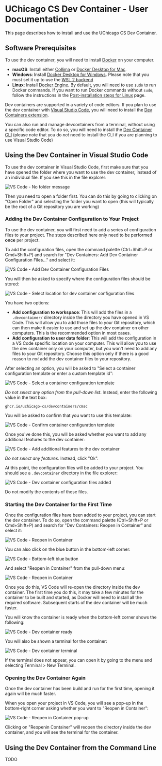# UChicago CS Dev Container - User Documentation

This page describes how to install and use the UChicago CS Dev Container.

## Software Prerequisites

To use the dev container, you will need to install [Docker](https://www.docker.com/) on your computer.

- **macOS**: Install either [Collima](https://github.com/abiosoft/colima) or [Docker Desktop for Mac](https://docs.docker.com/desktop/setup/install/mac-install/).
- **Windows**: Install [Docker Desktop for Windows](https://docs.docker.com/desktop/setup/install/windows-install/). Please note that you must set it up to use the [WSL 2 backend](https://docs.docker.com/desktop/features/wsl/)
- **Linux**: Install [Docker Engine](https://docs.docker.com/engine/install/). By default, you will need to use `sudo` to run Docker commands. If you want to run Docker commands without `sudo`, follow the instructions in the [Post-installation steps for Linux](https://docs.docker.com/engine/install/linux-postinstall/) page.

Dev containers are supported in a variety of code editors. If you plan to use the dev container with [Visual Studio Code](https://code.visualstudio.com/), you will need to install the [Dev Containers extension](https://marketplace.visualstudio.com/items?itemName=ms-vscode-remote.remote-containers).

You can also run and manage devcontainers from a terminal, without using a specific code editor. To do so, you will need to install the [Dev Container CLI](https://github.com/devcontainers/cli) (please note that you do *not* need to install the CLI if you are planning to use Visual Studio Code)

## Using the Dev Container in Visual Studio Code

To use the dev container in Visual Studio Code, first make sure that you have opened the folder where you want to use the dev container, instead of an individual file. If you see this in the file explorer:

![VS Code - No folder message](vscode-nofolder.png)

Then you need to open a folder first. You can do this by going to clicking on "Open Folder" and selecting the folder you want to open (this will typically be the root of a Git repository you are working)

### Adding the Dev Container Configuration to Your Project

To use the dev container, you will first need to add a series of configuration files to your project. The steps described here only need to be performed **once** per project.

To add the configuration files, open the command palette (Ctrl+Shift+P or Cmd+Shift+P) and search for "Dev Containers: Add Dev Container Configuration Files..." and select it:

![VS Code - Add Dev Container Configuration Files](vscode-add-dev-container-configuration-files.png)

You will then be asked to specify where the configuration files should be stored:

![VS Code - Select location for dev container configuration files](vscode-configuration-location.png)

You have two options:

- **Add configuration to workspace**: This will add the files in a `.devcontainer/` directory inside the directory you have opened in VS Code. This will allow you to add those files to your Git repository, which can then make it easier to use and set up the dev container on other computers. This is the recommended option in most cases.
- **Add configuration to user data folder**: This will add the configuration in a VS Code specific location on your computer. This will allow you to use the dev container only on your computer, but you won't need to add any files to your Git repository. Choose this option only if there is a good reason to *not* add the dev container files to your repository.

After selecting an option, you will be asked to "Select a container configuration template or enter a custom template id":

![VS Code - Select a container configuration template](vscode-select-container-configuration.png)

*Do not select any option from the pull-down list*. Instead, enter the following value in the text box:

```
ghcr.io/uchicago-cs/devcontainers/cmsc
```

You will be asked to confirm that you want to use this template:

![VS Code - Confirm container configuration template](vscode-confirm-template.png)

Once you've done this, you will be asked whether you want to add any additional features to the dev container:

![VS Code - Add additional features to the dev container](vscode-additional-features.png)

*Do not select any features*. Instead, click "Ok".

At this point, the configuration files will be added to your project. You should see a `.devcontainer` directory in the file explorer:

![VS Code - Dev container configuration files added](vscode-devcontainer-files.png)

Do not modify the contents of these files.

### Starting the Dev Container for the First Time

Once the configuration files have been added to your project, you can start the dev container. To do so, open the command palette (Ctrl+Shift+P or Cmd+Shift+P) and search for "Dev Containers: Reopen in Container" and select it:

![VS Code - Reopen in Container](vscode-reopen-in-container.png)

You can also click on the blue button in the bottom-left corner:

![VS Code - Bottom-left blue button](vscode-connect.png)

And select "Reopen in Container" from the pull-down menu:

![VS Code - Reopen in Container](vscode-reopen-in-container-2.png)

Once you do this, VS Code will re-open the directory inside the dev container. The first time you do this, it may take a few minutes for the container to be built and started, as Docker will need to install all the required software. Subsequent starts of the dev container will be much faster.

You will know the container is ready when the bottom-left corner shows the following:

![VS Code - Dev container ready](vscode-container-connected.png)

You will also be shown a terminal for the container:

![VS Code - Dev container terminal](vscode-container-terminal.png)

If the terminal does not appear, you can open it by going to the menu and selecting Terminal > New Terminal.

### Opening the Dev Container Again

Once the dev container has been build and run for the first time, opening it again will be much faster.

When you open your project in VS Code, you will see a pop-up in the bottom-right corner asking whether you want to "Reopen in Container":

![VS Code - Reopen in Container pop-up](vscode-suggest-reopen.png)

Clicking on "Reopenin Container" will reopen the directory inside the dev container, and you will see the terminal for the container.

## Using the Dev Container from the Command Line

TODO

